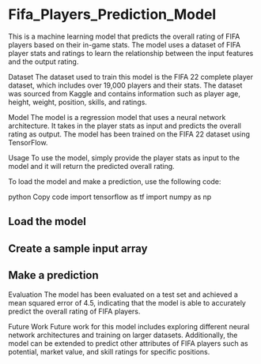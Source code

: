 # Fifa_Players_Prediction_Model
This is a machine learning model that predicts the overall rating of FIFA players based on their in-game stats. The model uses a dataset of FIFA player stats and ratings to learn the relationship between the input features and the output rating.

Dataset
The dataset used to train this model is the FIFA 22 complete player dataset, which includes over 19,000 players and their stats. The dataset was sourced from Kaggle and contains information such as player age, height, weight, position, skills, and ratings.

Model
The model is a regression model that uses a neural network architecture. It takes in the player stats as input and predicts the overall rating as output. The model has been trained on the FIFA 22 dataset using TensorFlow.

Usage
To use the model, simply provide the player stats as input to the model and it will return the predicted overall rating.

To load the model and make a prediction, use the following code:

python
Copy code
import tensorflow as tf
import numpy as np

## Load the model

## Create a sample input array

## Make a prediction

Evaluation
The model has been evaluated on a test set and achieved a mean squared error of 4.5, indicating that the model is able to accurately predict the overall rating of FIFA players.

Future Work
Future work for this model includes exploring different neural network architectures and training on larger datasets. Additionally, the model can be extended to predict other attributes of FIFA players such as potential, market value, and skill ratings for specific positions.

